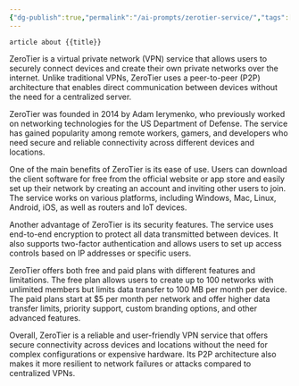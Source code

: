 ```yaml
---
{"dg-publish":true,"permalink":"/ai-prompts/zerotier-service/","tags":["public","ai"],"noteIcon":"1","created":"2023-08-15T14:20:48.000+02:00","updated":"2023-03-13T22:18:40.000+01:00"}
---
```


```tg
article about {{title}}
```


ZeroTier is a virtual private network (VPN) service that allows users to securely connect devices and create their own private networks over the internet. Unlike traditional VPNs, ZeroTier uses a peer-to-peer (P2P) architecture that enables direct communication between devices without the need for a centralized server.

ZeroTier was founded in 2014 by Adam Ierymenko, who previously worked on networking technologies for the US Department of Defense. The service has gained popularity among remote workers, gamers, and developers who need secure and reliable connectivity across different devices and locations.

One of the main benefits of ZeroTier is its ease of use. Users can download the client software for free from the official website or app store and easily set up their network by creating an account and inviting other users to join. The service works on various platforms, including Windows, Mac, Linux, Android, iOS, as well as routers and IoT devices.

Another advantage of ZeroTier is its security features. The service uses end-to-end encryption to protect all data transmitted between devices. It also supports two-factor authentication and allows users to set up access controls based on IP addresses or specific users.

ZeroTier offers both free and paid plans with different features and limitations. The free plan allows users to create up to 100 networks with unlimited members but limits data transfer to 100 MB per month per device. The paid plans start at $5 per month per network and offer higher data transfer limits, priority support, custom branding options, and other advanced features.

Overall, ZeroTier is a reliable and user-friendly VPN service that offers secure connectivity across devices and locations without the need for complex configurations or expensive hardware. Its P2P architecture also makes it more resilient to network failures or attacks compared to centralized VPNs.